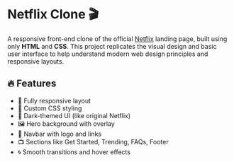 # Netflix Clone 🎬

A responsive front-end clone of the official [Netflix](https://www.netflix.com/) landing page, built using only **HTML** and **CSS**. This project replicates the visual design and basic user interface to help understand modern web design principles and responsive layouts.

## 🔥 Features

- 🎥 Fully responsive layout
- 🎨 Custom CSS styling
- 🌙 Dark-themed UI (like original Netflix)
- 🖼️ Hero background with overlay
- 🧭 Navbar with logo and links
- 📺 Sections like Get Started, Trending, FAQs, Footer
- 🌀 Smooth transitions and hover effects
